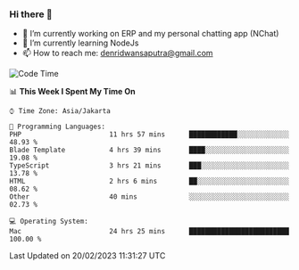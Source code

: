 ### Hi there 👋

- 🔭 I’m currently working on ERP and my personal chatting app (NChat)
- 🌱 I’m currently learning NodeJs
- 📫 How to reach me: denridwansaputra@gmail.com


<!--START_SECTION:waka-->
![Code Time](http://img.shields.io/badge/Code%20Time-2%2C658%20hrs%2052%20mins-blue)

📊 **This Week I Spent My Time On** 

```text
⌚︎ Time Zone: Asia/Jakarta

💬 Programming Languages: 
PHP                      11 hrs 57 mins      ████████████░░░░░░░░░░░░░   48.93 % 
Blade Template           4 hrs 39 mins       ████░░░░░░░░░░░░░░░░░░░░░   19.08 % 
TypeScript               3 hrs 21 mins       ███░░░░░░░░░░░░░░░░░░░░░░   13.78 % 
HTML                     2 hrs 6 mins        ██░░░░░░░░░░░░░░░░░░░░░░░   08.62 % 
Other                    40 mins             ░░░░░░░░░░░░░░░░░░░░░░░░░   02.73 % 

💻 Operating System: 
Mac                      24 hrs 25 mins      █████████████████████████   100.00 % 

```


 Last Updated on 20/02/2023 11:31:27 UTC
<!--END_SECTION:waka-->
